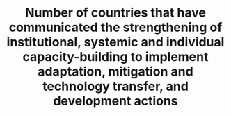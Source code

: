 ---
computation_units: Yes/No
data_non_statistical: false
date_metadata_updated: July 2018 (Kali Kong)
goal_meta_link: http://unstats.un.org/sdgs/files/metadata-compilation/Metadata-Goal-13.pdf
graph_title: Has the US implemented programs to build capacity to implement adaptation,
  mitigation, technology transfer and development related to climate events?
graph_type: binary
has_metadata: true
indicator: 13.3.2
indicator_name: Number of countries that have communicated the strengthening of institutional,
  systemic and individual capacity-building to implement adaptation, mitigation and
  technology transfer, and development actions
indicator_sort_order: 13-03-02
indicator_variable: comm_climate
layout: indicator
national_geographical_coverage: United States
periodicity: Annual
permalink: /13-3-2/
published: true
reporting_status: complete
sdg_goal: 13
source_active_1: true
source_agency_staff_name_1: 'Julia Meisel, Department of State '
source_notes_1: null
source_organisation_1: 'Julia Meisel, Department of State '
source_title_1: null
source_url_1: https://www.whitehouse.gov/the-press-office/2015/08/19/resilience-americorps-announces-ten-cities-its-pilot-program-support
target: Improve education, awareness-raising and human and institutional capacity
  on climate change mitigation, adaptation, impact reduction and early warning.
target_id: '13.3'
title: Number of countries that have communicated the strengthening of institutional,
  systemic and individual capacity-building to implement adaptation, mitigation and
  technology transfer, and development actions
un_custodial_agency: 'UNFCCC, UNESCO-UIS (Partnering Agencies: UNEP, WHO, WMO, FAO)'
un_designated_tier: 3 (with data)
us_method_of_computation: 'There are many programs throughout the United States that
  build capacity to implement adaptation, mitigation and technology transfer, and
  development actions, including at the federal level. For example, the Resilience
  Americorps program which recruits, trains, and embeds Americorps members in ten
  communities across the country to increase civic engagement and community resilience
  in low-income areas, and help those communities develop plans for becoming more
  resilient to any number of shocks and stresses, including better preparations for
  extreme weather events.  For more information: https://www.whitehouse.gov/the-press-office/2015/08/19/resilience-americorps-announces-ten-cities-its-pilot-program-support'
variable_description: null
variable_notes: null
---